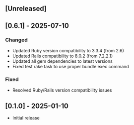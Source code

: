 ## [Unreleased]

## [0.6.1] - 2025-07-10

### Changed
- Updated Ruby version compatibility to 3.3.4 (from 2.6)
- Updated Rails compatibility to 8.0.2 (from 7.2.2.1)
- Updated all gem dependencies to latest versions
- Fixed test rake task to use proper bundle exec command

### Fixed
- Resolved Ruby/Rails version compatibility issues

## [0.1.0] - 2025-01-10

- Initial release
